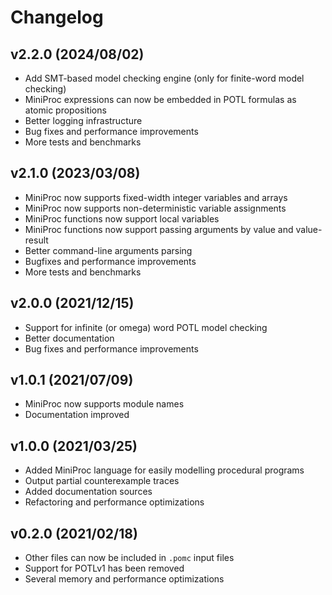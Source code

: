 # Changelog

## v2.2.0 (2024/08/02)

- Add SMT-based model checking engine (only for finite-word model checking)
- MiniProc expressions can now be embedded in POTL formulas as atomic propositions
- Better logging infrastructure
- Bug fixes and performance improvements
- More tests and benchmarks


## v2.1.0 (2023/03/08)

- MiniProc now supports fixed-width integer variables and arrays
- MiniProc now supports non-deterministic variable assignments
- MiniProc functions now support local variables
- MiniProc functions now support passing arguments by value and value-result
- Better command-line arguments parsing
- Bugfixes and performance improvements
- More tests and benchmarks


## v2.0.0 (2021/12/15)

- Support for infinite (or omega) word POTL model checking
- Better documentation
- Bug fixes and performance improvements


## v1.0.1 (2021/07/09)

- MiniProc now supports module names
- Documentation improved


## v1.0.0 (2021/03/25)

- Added MiniProc language for easily modelling procedural programs
- Output partial counterexample traces
- Added documentation sources
- Refactoring and performance optimizations


## v0.2.0 (2021/02/18)

- Other files can now be included in `.pomc` input files
- Support for POTLv1 has been removed
- Several memory and performance optimizations
